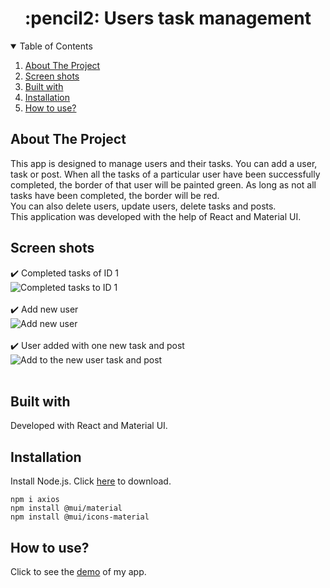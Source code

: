#  
<h1 align="center">:pencil2: Users task management</h1>
<!-- TABLE OF CONTENTS -->
<details open="open">
  <summary>Table of Contents</summary>
  <ol>
    <li><a href="#about-the-project">About The Project</a></li>
    <li><a href="#screen-shots">Screen shots</a></li>
    <li><a href="#built-with">Built with</a></li>
    <li><a href="#installation">Installation</a></li>
    <li><a href="#how-to-use">How to use?</a></li>
  </ol>
</details>

## About The Project

This app is designed to manage users and their tasks. You can add a user, task or post. When all the tasks of a particular user have been successfully completed, the border of that user will be painted green. As long as not all tasks have been completed, the border will be red. </br>You can also delete users, update users, delete tasks and posts.</br>
This application was developed with the help of React and Material UI.


## Screen shots
:heavy_check_mark: Completed tasks of ID 1</br>
![Completed tasks to ID 1](https://github.com/yardenavraham/Users-task-management/blob/main/public/screenShots/%E2%80%8F%E2%80%8Ffinishedtasks.jpeg)</br></br>
:heavy_check_mark: Add new user</br>
![Add new user](https://github.com/yardenavraham/Users-task-management/blob/main/public/screenShots/%E2%80%8Fadduser.jpeg)</br></br>
:heavy_check_mark: User added with one new task and post</br>
![Add to the new user task and post](https://github.com/yardenavraham/Users-task-management/blob/main/public/screenShots/newUserWithTask.jpeg)</br></br>

## Built with
Developed with React and Material UI.

## Installation
Install Node.js. Click [here](https://nodejs.org/en/download/) to download.</br>
```
npm i axios
npm install @mui/material 
npm install @mui/icons-material
```

## How to use? 
Click to see the [demo]() of my app. </br>


